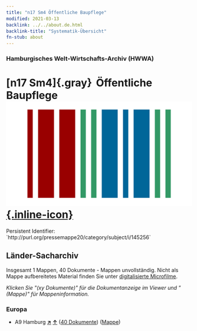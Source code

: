 ```yaml
---
title: "n17 Sm4 Öffentliche Baupflege"
modified: 2021-03-13
backlink: ../../about.de.html
backlink-title: "Systematik-Übersicht"
fn-stub: about
---
```


### Hamburgisches Welt-Wirtschafts-Archiv (HWWA)

# [n17 Sm4]{.gray}&#8201; Öffentliche Baupflege &#160; [![Wikidata](/images/Wikidata-logo.svg "Wikidata"){.inline-icon}](http://www.wikidata.org/entity/Q104710840)

<div class="hint">Persistent Identifier: `http://purl.org/pressemappe20/category/subject/i/145256`</div>







## Länder-Sacharchiv




Insgesamt 1 Mappen, 40 Dokumente - Mappen unvollständig.
Nicht als Mappe aufbereitetes Material finden Sie unter [digitalisierte Microfilme](/film/h1_sh.de.html).

_Klicken Sie "(xy Dokumente)" für die Dokumentanzeige im Viewer und "(Mappe)" für Mappeninformation._




### Europa

- A9 Hamburg [**&nearr;**](../../../geo/i/140905/about.de.html "Hamburg (alle Mappen)") [**&uarr;**](../../../geo/about.de.html#A9 "Ländersystematik") (<a href="https://pm20.zbw.eu/iiifview/folder/sh/140905,145256" title="über: Hamburg : Öffentliche Baupflege" target="_blank">40 Dokumente</a>) ([Mappe](../../../../folder/sh/1409xx/140905/1452xx/145256/about.de.html))








